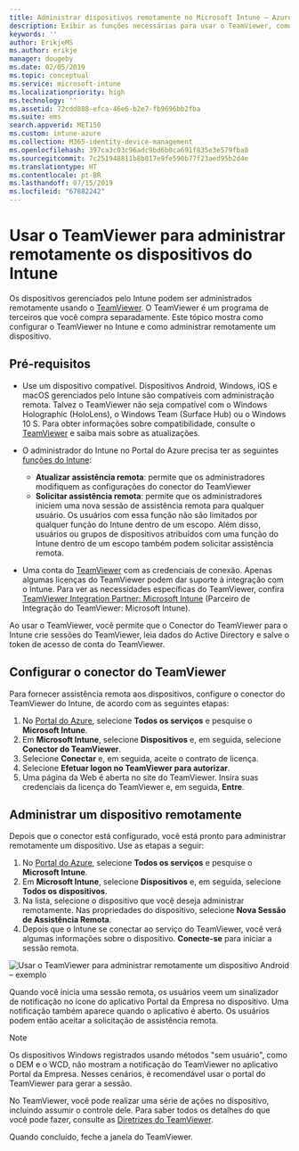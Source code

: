 ```yaml
---
title: Administrar dispositivos remotamente no Microsoft Intune – Azure | Microsoft Docs
description: Exibir as funções necessárias para usar o TeamViewer, como instalar o conector do TeamViewer e diretrizes passo a passo para administrar dispositivos remotamente usando o Microsoft Intune no Portal do Azure
keywords: ''
author: ErikjeMS
ms.author: erikje
manager: dougeby
ms.date: 02/05/2019
ms.topic: conceptual
ms.service: microsoft-intune
ms.localizationpriority: high
ms.technology: ''
ms.assetid: 72cdd888-efca-46e6-b2e7-fb9696bb2fba
ms.suite: ems
search.appverid: MET150
ms.custom: intune-azure
ms.collection: M365-identity-device-management
ms.openlocfilehash: 397ca3c03c96adc9bd6b0ca691f835e3e579fba0
ms.sourcegitcommit: 7c251948811b8b817e9fe590b77f23aed95b2d4e
ms.translationtype: HT
ms.contentlocale: pt-BR
ms.lasthandoff: 07/15/2019
ms.locfileid: "67882242"
---
```

# <a name="use-teamviewer-to-remotely-administer-intune-devices"></a>Usar o TeamViewer para administrar remotamente os dispositivos do Intune

Os dispositivos gerenciados pelo Intune podem ser administrados remotamente usando o [TeamViewer](https://www.teamviewer.com). O TeamViewer é um programa de terceiros que você compra separadamente. Este tópico mostra como configurar o TeamViewer no Intune e como administrar remotamente um dispositivo. 

## <a name="prerequisites"></a>Pré-requisitos

- Use um dispositivo compatível. Dispositivos Android, Windows, iOS e macOS gerenciados pelo Intune são compatíveis com administração remota. Talvez o TeamViewer não seja compatível com o Windows Holographic (HoloLens), o Windows Team (Surface Hub) ou o Windows 10 S. Para obter informações sobre compatibilidade, consulte o [TeamViewer](https://www.teamviewer.com) e saiba mais sobre as atualizações.

- O administrador do Intune no Portal do Azure precisa ter as seguintes [funções do Intune](role-based-access-control.md):  

  - **Atualizar assistência remota**: permite que os administradores modifiquem as configurações do conector do TeamViewer
  - **Solicitar assistência remota**: permite que os administradores iniciem uma nova sessão de assistência remota para qualquer usuário. Os usuários com essa função não são limitados por qualquer função do Intune dentro de um escopo. Além disso, usuários ou grupos de dispositivos atribuídos com uma função do Intune dentro de um escopo também podem solicitar assistência remota. 

- Uma conta do [TeamViewer](https://www.teamviewer.com) com as credenciais de conexão. Apenas algumas licenças do TeamViewer podem dar suporte à integração com o Intune. Para ver as necessidades específicas do TeamViewer, confira [TeamViewer Integration Partner: Microsoft Intune](https://www.teamviewer.com/integrations/microsoft-intune/) (Parceiro de Integração do TeamViewer: Microsoft Intune).

Ao usar o TeamViewer, você permite que o Conector do TeamViewer para o Intune crie sessões do TeamViewer, leia dados do Active Directory e salve o token de acesso de conta do TeamViewer.

## <a name="configure-the-teamviewer-connector"></a>Configurar o conector do TeamViewer

Para fornecer assistência remota aos dispositivos, configure o conector do TeamViewer do Intune, de acordo com as seguintes etapas:

1. No [Portal do Azure](https://portal.azure.com), selecione **Todos os serviços** e pesquise o **Microsoft Intune**.
2. Em **Microsoft Intune**, selecione **Dispositivos** e, em seguida, selecione **Conector do TeamViewer**.
3. Selecione **Conectar** e, em seguida, aceite o contrato de licença.
4. Selecione **Efetuar logon no TeamViewer para autorizar**.
5. Uma página da Web é aberta no site do TeamViewer. Insira suas credenciais da licença do TeamViewer e, em seguida, **Entre**.

## <a name="remotely-administer-a-device"></a>Administrar um dispositivo remotamente

Depois que o conector está configurado, você está pronto para administrar remotamente um dispositivo. Use as etapas a seguir: 

1. No [Portal do Azure](https://portal.azure.com), selecione **Todos os serviços** e pesquise o **Microsoft Intune**.
2. Em **Microsoft Intune**, selecione **Dispositivos** e, em seguida, selecione **Todos os dispositivos**.
3. Na lista, selecione o dispositivo que você deseja administrar remotamente. Nas propriedades do dispositivo, selecione **Nova Sessão de Assistência Remota**.
4. Depois que o Intune se conectar ao serviço do TeamViewer, você verá algumas informações sobre o dispositivo. **Conecte-se** para iniciar a sessão remota.

![Usar o TeamViewer para administrar remotamente um dispositivo Android – exemplo](./media/android-teamviewer.png)

Quando você inicia uma sessão remota, os usuários veem um sinalizador de notificação no ícone do aplicativo Portal da Empresa no dispositivo. Uma notificação também aparece quando o aplicativo é aberto. Os usuários podem então aceitar a solicitação de assistência remota.

> [!NOTE]
> Os dispositivos Windows registrados usando métodos "sem usuário", como o DEM e o WCD, não mostram a notificação do TeamViewer no aplicativo Portal da Empresa. Nesses cenários, é recomendável usar o portal do TeamViewer para gerar a sessão.

No TeamViewer, você pode realizar uma série de ações no dispositivo, incluindo assumir o controle dele. Para saber todos os detalhes do que você pode fazer, consulte as [Diretrizes do TeamViewer](https://www.teamviewer.com/support/documents/).

Quando concluído, feche a janela do TeamViewer.
